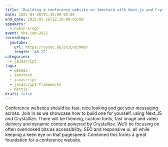 ```yaml
---
title: "Building a conference website on Jamstack with Next.js and Crystallize"
date: 2022-01-26T11:35:00-05:00
end_date: 2022-01-26T12:20:00-05:00
speakers:
  - hakon-krogh
event: the-jam-2022
recordings:
  youtube:
    url: https://youtu.be/pn3LHzjmNGY
    length: "46:22"
categories:
  - javascript
tags:
  - webdev
  - jamstack
  - javascript
  - javascript frameworks
  - nextjs
draft: false
---
```


Conference websites should be fast, nice looking and get your messaging across. Join in as we showcase how to build one for yourself, using Next.JS and Crystallize. There will be theming, custom fonts, fast image and video delivery and dynamic content powered by Crystallize. We'll be focusing on often overlooked bits as accessibility, SEO and responsive ui, all while keeping a keen eye on that pagespeed. Combined this forms a great foundation for a conference website.
